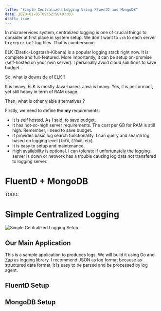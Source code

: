 ```yaml
---
title: "Simple Centralized Logging Using FluentD and MongoDB"
date: 2020-01-05T09:52:58+07:00
draft: true
---
```


In microservices system, centralized logging is one of crucial things to consider at first place in system setup. We don't want to `ssh` to each server to `grep` or `tail` log files. That is cumbersome.

ELK (Elastic-Logstash-Kibana) is a popular logging stack right now. It is complete and full-featured. More importantly, it can be setup on-promise (self-hosted on your own server). I personally avoid cloud solutions to save budget.

So, what is downside of ELK ?

<!--more-->

It is heavy. ELK is mostly Java-based. Java is heavy. Yes, it is performant, yet still heavy in term of RAM usage.

Then, what is other viable alternatives ?

Firstly, we need to define ~~the~~ **my** requirements:

- It is self hosted. As I said, to save budget.
- It has not-so-high server requirements. The cost per GB for RAM is still high. Remember, I need to save budget.
- It provides basic log search functionality. I can query and search log based on logging level (`INFO`, `ERROR`, etc).
- It is easy to setup and maintenance.
- High availability is optional. I can tolerate if unfortunately the logging server is down or network has a trouble causing log data not transfered to logging server.

# FluentD + MongoDB

TODO:

# Simple Centralized Logging  

![Simple Centralized Logging Setup](http://www.plantuml.com/plantuml/proxy?src=https://raw.githubusercontent.com/fahrinh/my-blog/master/diagram/centralized-logging-setup.plantuml)


## Our Main Application

This is a sample application to produces logs. We will build it using Go and [Zap](https://github.com/uber-go/zap)  as logging library. I recommend JSON as log format because as structured data format, it is easy to be parsed and be processed by log agent.




## FluentD Setup

## MongoDB Setup

